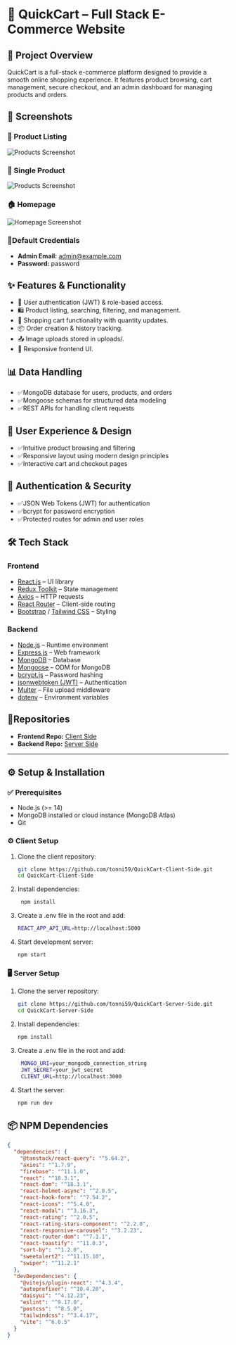 # 📌 QuickCart – Full Stack E-Commerce Website

## 🚀 Project Overview
QuickCart is a full-stack e-commerce platform designed to provide a smooth online shopping experience. It features product browsing, cart management, secure checkout, and an admin dashboard for managing products and orders.



## 📸 Screenshots

### 🛒 Product Listing
![Products Screenshot](screenshots/product-listing.png)

### 🛒 Single Product
![Products Screenshot](screenshots/single-product.png)

### 🏠 Homepage
![Homepage Screenshot](screenshots/homepage.png)



### 🔑Default Credentials
- **Admin Email:** admin@example.com  
- **Password:** password

## ✨ Features & Functionality
- 👤 User authentication (JWT) & role-based access.
- 🛍 Product listing, searching, filtering, and management.
- 🛒 Shopping cart functionality with quantity updates.
- 📦 Order creation & history tracking.
- 📤 Image uploads stored in uploads/.
- 📱 Responsive frontend UI.

## 📊 Data Handling
- ✅MongoDB database for users, products, and orders
- ✅Mongoose schemas for structured data modeling
- ✅REST APIs for handling client requests

## 🧠 User Experience & Design
- ✅Intuitive product browsing and filtering
- ✅Responsive layout using modern design principles
- ✅Interactive cart and checkout pages

## 🔐 Authentication & Security
- ✅JSON Web Tokens (JWT) for authentication
- ✅bcrypt for password encryption
- ✅Protected routes for admin and user roles

## 🛠 Tech Stack
### Frontend
- [React.js](https://react.dev/) – UI library
- [Redux Toolkit](https://redux-toolkit.js.org/) – State management
- [Axios](https://axios-http.com/) – HTTP requests
- [React Router](https://reactrouter.com/) – Client-side routing
- [Bootstrap](https://getbootstrap.com/) / [Tailwind CSS](https://tailwindcss.com/) – Styling

### Backend
- [Node.js](https://nodejs.org/) – Runtime environment
- [Express.js](https://expressjs.com/) – Web framework
- [MongoDB](https://www.mongodb.com/) – Database
- [Mongoose](https://mongoosejs.com/) – ODM for MongoDB
- [bcrypt.js](https://github.com/dcodeIO/bcrypt.js) – Password hashing
- [jsonwebtoken (JWT)](https://jwt.io/) – Authentication
- [Multer](https://github.com/expressjs/multer) – File upload middleware
- [dotenv](https://github.com/motdotla/dotenv) – Environment variables

## 📂Repositories
- **Frontend Repo:** [Client Side](https://github.com/tonni59/QuickCart-Client-Side)  
- **Backend Repo:** [Server Side](https://github.com/tonni59/QuickCart-Server-Side)

---

## ⚙️ Setup & Installation

### ✅ Prerequisites
- Node.js (>= 14)
- MongoDB installed or cloud instance (MongoDB Atlas)
- Git

### ⚙️ Client Setup
1. Clone the client repository:
   ```bash
   git clone https://github.com/tonni59/QuickCart-Client-Side.git
   cd QuickCart-Client-Side
    ```
2. Install dependencies:
   ```bash
    npm install
   ```
3. Create a .env file in the root and add:
   ```bash
   REACT_APP_API_URL=http://localhost:5000
   ```
4. Start development server:
   ```bash
   npm start
   ```

### 🖥️ Server Setup
1. Clone the server repository:
   ```bash
   git clone https://github.com/tonni59/QuickCart-Server-Side.git
   cd QuickCart-Server-Side
    ```
2. Install dependencies:
   ```bash
   npm install
   ```
3. Create a .env file in the root and add:
   ```bash
    MONGO_URI=your_mongodb_connection_string
    JWT_SECRET=your_jwt_secret
    CLIENT_URL=http://localhost:3000

   ```
4. Start the server:
   ```bash
   npm run dev

   ```

## 📦 NPM Dependencies

```json
{
  "dependencies": {
    "@tanstack/react-query": "^5.64.2",
    "axios": "^1.7.9",
    "firebase": "^11.1.0",
    "react": "^18.3.1",
    "react-dom": "^18.3.1",
    "react-helmet-async": "^2.0.5",
    "react-hook-form": "^7.54.2",
    "react-icons": "^5.4.0",
    "react-modal": "^3.16.3",
    "react-rating": "^2.0.5",
    "react-rating-stars-component": "^2.2.0",
    "react-responsive-carousel": "^3.2.23",
    "react-router-dom": "^7.1.1",
    "react-toastify": "^11.0.3",
    "sort-by": "^1.2.0",
    "sweetalert2": "^11.15.10",
    "swiper": "^11.2.1"
  },
  "devDependencies": {
    "@vitejs/plugin-react": "^4.3.4",
    "autoprefixer": "^10.4.20",
    "daisyui": "^4.12.23",
    "eslint": "^9.17.0",
    "postcss": "^8.5.0",
    "tailwindcss": "^3.4.17",
    "vite": "^6.0.5"
  }
}


